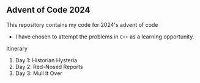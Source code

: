  ## Advent of Code 2024

This repository contains my code for 2024's advent of code

 - I have chosen to attempt the problems in `C++` as a learning opportunity.

Itinerary

1. Day 1: Historian Hysteria
2. Day 2: Red-Nosed Reports
3. Day 3: Mull It Over
